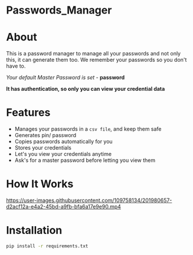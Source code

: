 # Passwords_Manager

# About

This is a password manager to manage all your passwords and not only this, it can generate them too. We remember your passwords so you don't have to.

*Your default Master Password is set -* **password**

**It has authentication, so only you can view your credential data**

# Features

* Manages your passwords in a ```csv file```, and keep them safe
* Generates pin/ password
* Copies passwords automatically for you
* Stores your credentials
* Let's you view your credentials anytime
* Ask's for a master password before letting you view them

# How It Works


https://user-images.githubusercontent.com/109758134/201980657-d2acf12a-e4a2-45bd-a9fb-bfa6a17e9e90.mp4


# Installation

```sh
pip install -r requirements.txt
```
